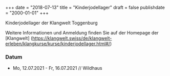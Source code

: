 ﻿+++
date = "2018-07-13"
title = "Kinderjodellager"
draft = false
publishdate = "2000-01-01"
+++

Kinderjodellager der Klangwelt Toggenburg

Weitere Informationen und Anmeldung finden Sie auf der Homepage der [Klangwelt] (https://klangwelt.swiss/de/klangwelt-erleben/klangkurse/kurse/kinderjodellager.html#/)


### Datum

* Mo, 12.07.2021 - Fr, 16.07.2021 // Wildhaus
